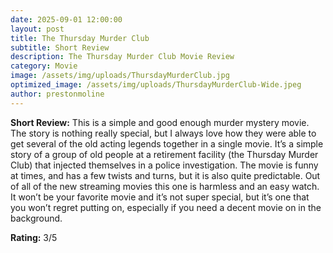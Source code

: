 ```yaml
---
date: 2025-09-01 12:00:00
layout: post
title: The Thursday Murder Club
subtitle: Short Review
description: The Thursday Murder Club Movie Review
category: Movie
image: /assets/img/uploads/ThursdayMurderClub.jpg
optimized_image: /assets/img/uploads/ThursdayMurderClub-Wide.jpeg
author: prestonmoline
---
```


**Short Review:**
This is a simple and good enough murder mystery movie. The story is nothing really special, but I always love how they were able to get several of the old acting legends together in a single movie. It’s a simple story of a group of old people at a retirement facility (the Thursday Murder Club) that injected themselves in a police investigation. The movie is funny at times, and has a few twists and turns, but it is also quite predictable. Out of all of the new streaming movies this one is harmless and an easy watch. It won’t be your favorite movie and it’s not super special, but it’s one that you won’t regret putting on, especially if you need a decent movie on in the background.


**Rating:**
3/5


